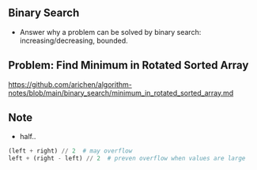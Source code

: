 ## Binary Search
- Answer why a problem can be solved by binary search: increasing/decreasing, bounded.

## Problem: Find Minimum in Rotated Sorted Array
https://github.com/arichen/algorithm-notes/blob/main/binary_search/minimum_in_rotated_sorted_array.md

## Note
- half..
```python
(left + right) // 2  # may overflow
left + (right - left) // 2  # preven overflow when values are large
```